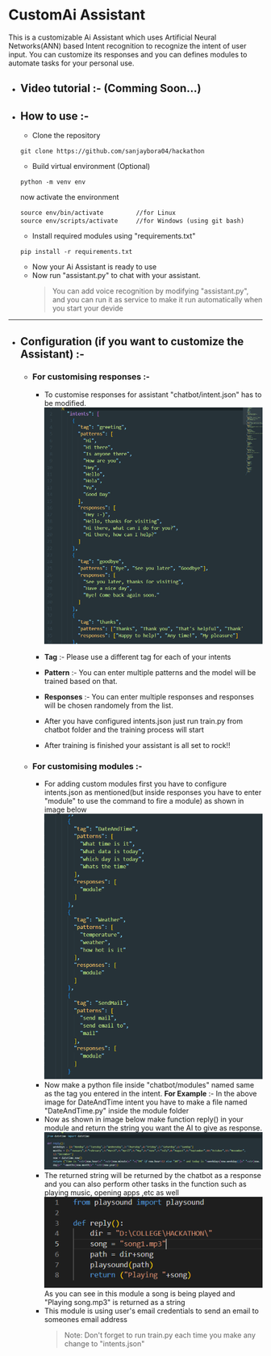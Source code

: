 # CustomAi Assistant
This is a customizable Ai Assistant which uses Artificial Neural Networks(ANN) based Intent recognition to recognize the intent of user input.
You can customize its responses and you can defines modules to automate tasks for your personal use. 

* ## Video tutorial :- (Comming Soon...)
<!---[![Alt text](readmeContent/thumbnail.png)](link)-->

* ## How to use :-
  * Clone the repository
  ```shell
  git clone https://github.com/sanjaybora04/hackathon
  ```
  * Build virtual environment (Optional)
  ```shell
  python -m venv env
  ```
  now activate the environment
  ```shell
  source env/bin/activate         //for Linux
  source env/scripts/activate     //for Windows (using git bash)
  ```
  * Install required modules using "requirements.txt"
  ```shell
  pip install -r requirements.txt
  ```
  * Now your Ai Assistant is ready to use
  * Now run "assistant.py" to chat with your assistant.
    >You can add voice recognition by modifying "assistant.py",</br>
    > and you can run it as service to make it run automatically when you start your devide
---
  
* ## Configuration (if you want to customize the Assistant) :- 
  * ### For customising responses :-
    * To customise responses for assistant "chatbot/intent.json" has to be modified.
    ![image](readmeContent/intentJson.png)
    * **Tag** :- Please use a different tag for each of your intents 
    * **Pattern** :- You can enter multiple patterns and the model will be trained based on that.
    * **Responses** :- You can enter multiple responses and responses will be chosen randomely from the list.

    * After you have configured intents.json just run train.py from chatbot folder and the training process will start
    * After training is finished your assistant is all set to rock!!
  * ### For customising modules :-
    
    * For adding custom modules first you have to configure intents.json as mentioned(but inside responses you have to enter "module" to use the command to fire a module) as shown in image below
    ![image](readmeContent/intentJson2.png)
    * Now make a python file inside "chatbot/modules" named same as the tag you entered in the intent. **For Example** :- In the above image for DateAndTime intent you have to make a file named "DateAndTime.py" inside the module folder
    * Now as shown in image below make function reply() in your module and return the string you want the AI to give as response.
    ![image](readmeContent/module.png)
    * The returned string will be returned by the chatbot as a response and you can also perform other tasks in the function such as playing music, opening apps ,etc as well
    ![image](readmeContent/song.png)
    As you can see in this module a song is being played and "Playing song.mp3" is returned as a string
    * This module is using user's email credentials to send an email to someones email address
      >Note: Don't forget to run train.py each time you make any change to "intents.json"
